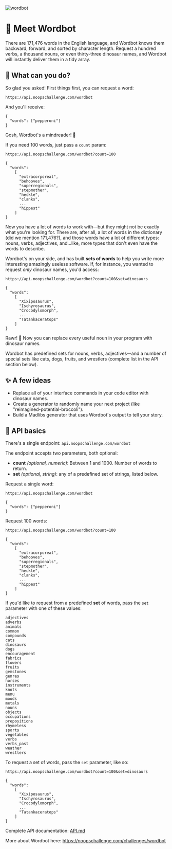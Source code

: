 
![wordbot](https://user-images.githubusercontent.com/212941/60063235-18258280-96b1-11e9-8667-65a2a87520c5.png)

# 👋 Meet Wordbot
There are 171,476 words in the English language, and Wordbot knows them backward, forward, and sorted by character length. Request a hundred verbs, a thousand nouns, or even thirty-three dinosaur names, and Wordbot will instantly deliver them in a tidy array.

## 📖 What can you do?

So glad you asked! First things first, you can request a word:

`https://api.noopschallenge.com/wordbot`

And you'll receive:

```
{
  "words": ["pepperoni"]
}
```

Gosh, Wordbot's a mindreader! 🍕

If you need 100 words, just pass a `count` param:

`https://api.noopschallenge.com/wordbot?count=100`

```
{
  "words":
    [
      "extracorporeal",
      "behooves",
      "superregionals",
      "stepmother",
      "heckle",
      "clanks",
      ...
      "hippest"
    ]
}
```

Now you have a lot of words to work with—but they might not be exactly what you're looking for. There are, after all, a lot of words in the dictionary (did we mention 171,476?), and those words have a lot of different types: nouns, verbs, adjectives, and...like, more types that don't even have the words to describe.

Wordbot's on your side, and has built **sets of words** to help you write more interesting amazingly useless software. If, for instance, you wanted to request *only* dinosaur names, you'd access:

`https://api.noopschallenge.com/wordbot?count=100&set=dinosaurs`

```
{
  "words":
    [
      "Xixiposaurus",
      "Ischyrosaurus",
      "Crocodylomorph",
      ...
      "Tatankaceratops"
    ]
}
```

Rawr! 🦕 Now you can replace every useful noun in your program with dinosaur names.

Wordbot has predefined sets for nouns, verbs, adjectives—and a number of special sets like cats, dogs, fruits, and wrestlers (complete list in the API section below).

## ✨ A few ideas

- Replace all of your interface commands in your code editor with dinosaur names.
- Create a generator to randomly name your next project (like "reimagined-potential-broccoli").
- Build a Madlibs generator that uses Wordbot's output to tell your story.

## 🤖 API basics

There's a single endpoint: `api.noopschallenge.com/wordbot`

The endpoint accepts two parameters, both optional:

- **count** *(optional, numeric)*: Between 1 and 1000. Number of words to return.
- **set** *(optional, string)*: any of a predefined set of strings, listed below.


Request a single word:

`https://api.noopschallenge.com/wordbot`

```
{
  "words": ["pepperoni"]
}
```


Request 100 words:

`https://api.noopschallenge.com/wordbot?count=100`

```
{
  "words":
    [
      "extracorporeal",
      "behooves",
      "superregionals",
      "stepmother",
      "heckle",
      "clanks",
      ...
      "hippest"
    ]
}
```

If you'd like to request from a predefined **set** of words, pass the `set` parameter with one of these values:
```
adjectives
adverbs
animals
common
compounds
cats
dinosaurs
dogs
encouragement
fabrics
flowers
fruits
gemstones
genres
horses
instruments
knots
menu
moods
metals
nouns
objects
occupations
prepositions
rhymeless
sports
vegetables
verbs
verbs_past
weather
wrestlers
```

To request a set of words, pass the `set` parameter, like so:

`https://api.noopschallenge.com/wordbot?count=100&set=dinosaurs`

```
{
  "words":
    [
      "Xixiposaurus",
      "Ischyrosaurus",
      "Crocodylomorph",
      ...
      "Tatankaceratops"
    ]
}
```

Complete API documentation: [API.md](./API.md)

More about Wordbot here: https://noopschallenge.com/challenges/wordbot

